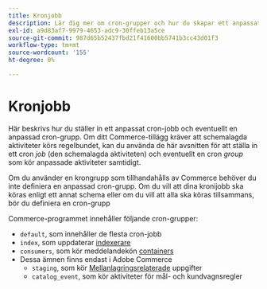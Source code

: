 ```yaml
---
title: Kronjobb
description: Lär dig mer om cron-grupper och hur du skapar ett anpassat cron-jobb.
exl-id: a9d83af7-9979-4653-adc9-30ffeb13a5ce
source-git-commit: 987d65b52437fbd21f41600bb5741b3cc43d01f3
workflow-type: tm+mt
source-wordcount: '155'
ht-degree: 0%

---
```


# Kronjobb

Här beskrivs hur du ställer in ett anpassat cron-jobb och eventuellt en anpassad cron-grupp. Om ditt Commerce-tillägg kräver att schemalagda aktiviteter körs regelbundet, kan du använda de här avsnitten för att ställa in ett cron _job_ (den schemalagda aktiviteten) och eventuellt en cron _group_ som kör anpassade aktiviteter samtidigt.

Om du använder en krongrupp som tillhandahålls av Commerce behöver du inte definiera en anpassad cron-grupp. Om du vill att dina kronijobb ska köras enligt ett annat schema eller om du vill att alla ska köras tillsammans, bör du definiera en cron-grupp

Commerce-programmet innehåller följande cron-grupper:

- `default`, som innehåller de flesta cron-jobb
- `index`, som uppdaterar [indexerare](../cli/manage-indexers.md)
- `consumers`, som kör meddelandekön [containers](../cli/start-message-queues.md)
- Dessa ämnen finns endast i Adobe Commerce
   - `staging`, som kör [Mellanlagringsrelaterade](https://experienceleague.adobe.com/en/docs/commerce-admin/content-design/staging/content-staging) uppgifter
   - `catalog_event`, som kör aktiviteter för mål- och kundvagnsregler
